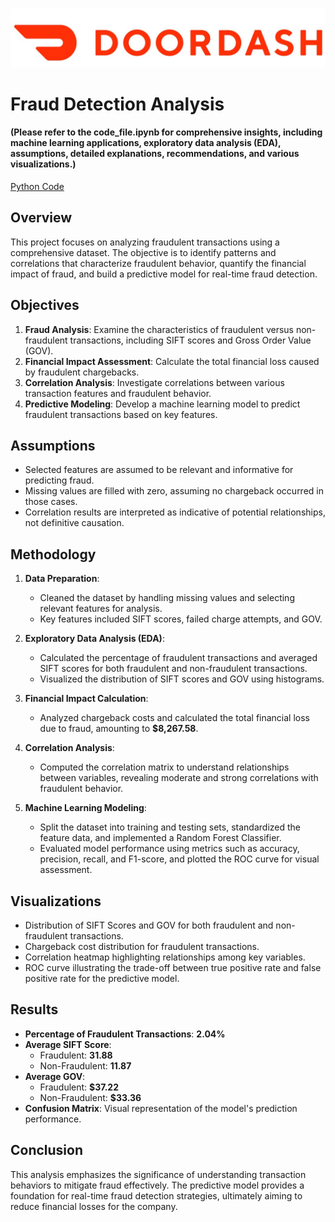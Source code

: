 ![Red Logo](Doordash_Logo.jpg)
# Fraud Detection Analysis
#### (Please refer to the code_file.ipynb for comprehensive insights, including machine learning applications, exploratory data analysis (EDA), assumptions, detailed explanations, recommendations, and various visualizations.)
[Python Code](Code_File.ipynb)


## Overview

This project focuses on analyzing fraudulent transactions using a comprehensive dataset. The objective is to identify patterns and correlations that characterize fraudulent behavior, quantify the financial impact of fraud, and build a predictive model for real-time fraud detection. 

## Objectives

1. **Fraud Analysis**: Examine the characteristics of fraudulent versus non-fraudulent transactions, including SIFT scores and Gross Order Value (GOV).
2. **Financial Impact Assessment**: Calculate the total financial loss caused by fraudulent chargebacks.
3. **Correlation Analysis**: Investigate correlations between various transaction features and fraudulent behavior.
4. **Predictive Modeling**: Develop a machine learning model to predict fraudulent transactions based on key features.

## Assumptions

- Selected features are assumed to be relevant and informative for predicting fraud.
- Missing values are filled with zero, assuming no chargeback occurred in those cases.
- Correlation results are interpreted as indicative of potential relationships, not definitive causation.

## Methodology

1. **Data Preparation**:
   - Cleaned the dataset by handling missing values and selecting relevant features for analysis.
   - Key features included SIFT scores, failed charge attempts, and GOV.

2. **Exploratory Data Analysis (EDA)**:
   - Calculated the percentage of fraudulent transactions and averaged SIFT scores for both fraudulent and non-fraudulent transactions.
   - Visualized the distribution of SIFT scores and GOV using histograms.

3. **Financial Impact Calculation**:
   - Analyzed chargeback costs and calculated the total financial loss due to fraud, amounting to **$8,267.58**.

4. **Correlation Analysis**:
   - Computed the correlation matrix to understand relationships between variables, revealing moderate and strong correlations with fraudulent behavior.

5. **Machine Learning Modeling**:
   - Split the dataset into training and testing sets, standardized the feature data, and implemented a Random Forest Classifier.
   - Evaluated model performance using metrics such as accuracy, precision, recall, and F1-score, and plotted the ROC curve for visual assessment.
  
## Visualizations

- Distribution of SIFT Scores and GOV for both fraudulent and non-fraudulent transactions.
- Chargeback cost distribution for fraudulent transactions.
- Correlation heatmap highlighting relationships among key variables.
- ROC curve illustrating the trade-off between true positive rate and false positive rate for the predictive model.

## Results

- **Percentage of Fraudulent Transactions**: **2.04%**
- **Average SIFT Score**:
  - Fraudulent: **31.88**
  - Non-Fraudulent: **11.87**
- **Average GOV**:
  - Fraudulent: **$37.22**
  - Non-Fraudulent: **$33.36**
- **Confusion Matrix**: Visual representation of the model's prediction performance.


## Conclusion

This analysis emphasizes the significance of understanding transaction behaviors to mitigate fraud effectively. The predictive model provides a foundation for real-time fraud detection strategies, ultimately aiming to reduce financial losses for the company.
